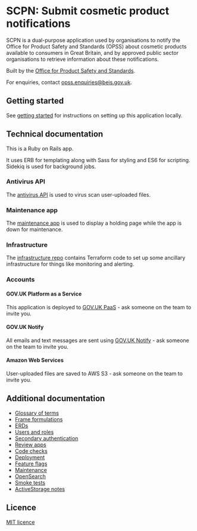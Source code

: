# SCPN: Submit cosmetic product notifications

SCPN is a dual-purpose application used by organisations to notify the Office for Product Safety and Standards (OPSS) about cosmetic products available to consumers in Great Britain, and by approved public sector organisations to retrieve information about these notifications.

Built by the [Office for Product Safety and Standards](https://www.gov.uk/government/organisations/office-for-product-safety-and-standards).

For enquiries, contact [opss.enquiries@beis.gov.uk](opss.enquiries@beis.gov.uk).

## Getting started

See [getting started](cosmetics-web/docs/getting_started.md) for instructions on setting up this application locally.

## Technical documentation

This is a Ruby on Rails app.

It uses ERB for templating along with Sass for styling and ES6 for scripting. Sidekiq is used for background jobs.

### Antivirus API

The [antivirus API](https://github.com/OfficeForProductSafetyAndStandards/antivirus) is used to virus scan user-uploaded files.

### Maintenance app

The [maintenance app](https://github.com/OfficeForProductSafetyAndStandards/infrastructure/blob/master/maintenance/README.md) is used to display a holding page while the app is down for maintenance.

### Infrastructure

The [infrastructure repo](https://github.com/OfficeForProductSafetyAndStandards/infrastructure) contains Terraform code to set up some ancillary infrastructure for things like monitoring and alerting.

### Accounts

#### GOV.UK Platform as a Service

This application is deployed to [GOV.UK PaaS](https://admin.london.cloud.service.gov.uk/) - ask someone on the team to invite you.

#### GOV.UK Notify

All emails and text messages are sent using [GOV.UK Notify](https://www.notifications.service.gov.uk) - ask someone on the team to invite you.

#### Amazon Web Services

User-uploaded files are saved to AWS S3 - ask someone on the team to invite you.

## Additional documentation

* [Glossary of terms](cosmetics-web/docs/glossary.md)
* [Frame formulations](cosmetics-web/docs/frame_formulations.md)
* [ERDs](cosmetics-web/docs/erd.md)
* [Users and roles](cosmetics-web/docs/users_and_roles.md)
* [Secondary authentication](cosmetics-web/docs/secondary_authentication.md)
* [Review apps](cosmetics-web/docs/review_apps.md)
* [Code checks](cosmetics-web/docs/code_checks.md)
* [Deployment](cosmetics-web/docs/deployment.md)
* [Feature flags](cosmetics-web/docs/feature_flags.md)
* [Maintenance](cosmetics-web/docs/maintenance.md)
* [OpenSearch](cosmetics-web/docs/opensearch.md)
* [Smoke tests](cosmetics-web/docs/smoke_tests.md)
* [ActiveStorage notes](cosmetics-web/docs/active_storage_notes.md)

## Licence

[MIT licence](LICENSE)
